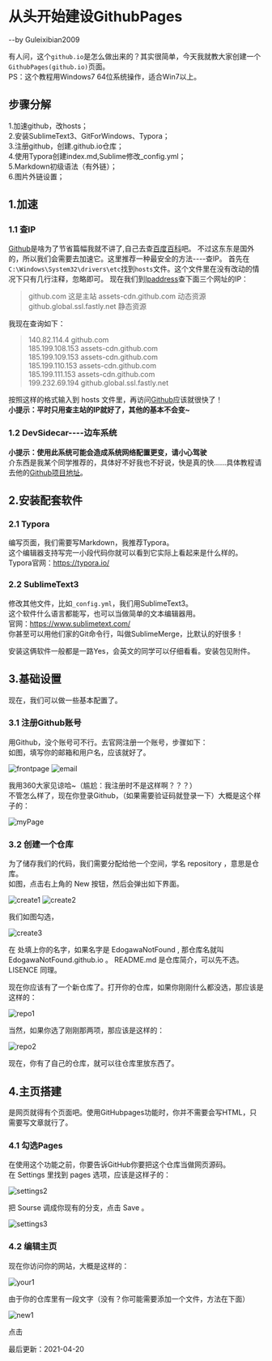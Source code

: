 # 从头开始建设GithubPages
--by Guleixibian2009

有人问，这个`github.io`是怎么做出来的？其实很简单，今天我就教大家创建一个`GithubPages(github.io)`页面。  
PS：这个教程用Windows7 64位系统操作，适合Win7以上。

## 步骤分解
1.加速github，改hosts；  
2.安装SublimeText3、GitForWindows、Typora；  
3.注册github，创建<username>.github.io仓库；<br />
4.使用Typora创建index.md,Sublime修改_config.yml；<br />
5.Markdown初级语法（有外链）；<br />
6.图片外链设置； <br />

## 1.加速

### 1.1 查IP

[Github](https://github.com)是啥为了节省篇幅我就不讲了,自己去查[百度百科](https://baike.baidu.com/item/Github/10145341?fr=aladdin)吧。
不过这东东是国外的，所以我们会需要去加速它。这里推荐一种最安全的方法----查IP。
首先在`C:\Windows\System32\drivers\etc`找到`hosts`文件。这个文件里在没有改动的情况下只有几行注释，忽略即可。
现在我们到[Ipaddress](https://www.ipaddress.com)查下面三个网址的IP：
> github.com 这是主站
> assets-cdn.github.com 动态资源
> github.global.ssl.fastly.net 静态资源

我现在查询如下：

> 140.82.114.4 github.com  
> 185.199.108.153 assets-cdn.github.com  
> 185.199.109.153 assets-cdn.github.com  
> 185.199.110.153 assets-cdn.github.com  
> 185.199.111.153 assets-cdn.github.com  
> 199.232.69.194 github.global.ssl.fastly.net  

按照这样的格式输入到 hosts 文件里，再访问[Github](https://github.com/)应该就很快了！  
**小提示：平时只用查主站的IP就好了，其他的基本不会变~**  

### 1.2 DevSidecar----边车系统

 **小提示：使用此系统可能会造成系统网络配置更变，请小心驾驶**  
 介东西是我某个同学推荐的，具体好不好我也不好说，快是真的快......具体教程请去他的[Github项目地址](https://github.com/docmirror/dev-sidecar)。

## 2.安装配套软件

### 2.1 Typora
编写页面，我们需要写Markdown，我推荐Typora。  
这个编辑器支持写完一小段代码你就可以看到它实际上看起来是什么样的。  
Typora官网：<https://typora.io/>

### 2.2 SublimeText3
修改其他文件，比如`_config.yml`，我们用SublimeText3。  
这个软件什么语言都能写，也可以当做简单的文本编辑器用。  
官网：<https://www.sublimetext.com/>  
你甚至可以用他们家的Git命令行，叫做SublimeMerge，比默认的好很多！

安装这俩软件一般都是一路Yes，会英文的同学可以仔细看看。安装包见附件。  

## 3.基础设置
现在，我们可以做一些基本配置了。

### 3.1 注册Github账号
用Github，没个账号可不行。去官网注册一个账号，步骤如下：  
如图，填写你的邮箱和用户名，应该就好了。

![frontpage](https://user-images.githubusercontent.com/79316026/115193983-67a72f00-a11f-11eb-89d1-3de617888508.png)
![email](https://user-images.githubusercontent.com/79316026/115194097-902f2900-a11f-11eb-880b-569584da054a.png)

我用360大家见谅哈~（尴尬：我注册时不是这样啊？？？）  
不管怎么样了，现在你登录Github，（如果需要验证码就登录一下）大概是这个样子的：  

![myPage](https://user-images.githubusercontent.com/79316026/115195072-e781c900-a120-11eb-95da-904cd7917e70.png)

### 3.2 创建一个仓库
为了储存我们的代码，我们需要分配给他一个空间，学名 repository ，意思是仓库。  
如图，点击右上角的 New 按钮，然后会弹出如下界面。

![create1](https://user-images.githubusercontent.com/79316026/115196027-0896e980-a122-11eb-901e-6a78824725c5.png)
![create2](https://user-images.githubusercontent.com/79316026/115196866-f9646b80-a122-11eb-95df-dcde8f73dab7.png)

我们如图勾选，


![create3](https://user-images.githubusercontent.com/79316026/115196875-fb2e2f00-a122-11eb-802b-d81bef30fb85.png)

在 <username> 处填上你的名字，如果名字是 EdogawaNotFound , 那仓库名就叫  
EdogawaNotFound.github.io 。 
README.md 是仓库简介，可以先不选。LISENCE 同理。  
 
现在你应该有了一个新仓库了。打开你的仓库，如果你刚刚什么都没选，那应该是这样的：

![repo1](https://user-images.githubusercontent.com/79316026/115198822-169a3980-a125-11eb-8269-c7ef1d2da45b.png)

当然，如果你选了刚刚那两项，那应该是这样的：

![repo2](https://user-images.githubusercontent.com/79316026/115332591-b6f66980-a1ca-11eb-90f5-7c1bc9ab5899.png)

现在，你有了自己的仓库，就可以往仓库里放东西了。

## 4.主页搭建
是网页就得有个页面吧。使用GitHubpages功能时，你并不需要会写HTML，只需要写文章就行了。  

### 4.1 勾选Pages

在使用这个功能之前，你要告诉GitHub你要把这个仓库当做网页源码。  
在 Settings 里找到 pages 选项，应该是这样子的：

![settings2](https://user-images.githubusercontent.com/79316026/115333423-346ea980-a1cc-11eb-82cd-0e16f970dd34.png)

把 Sourse 调成你现有的分支，点击 Save 。  

![settings3](https://user-images.githubusercontent.com/79316026/115333919-0f2e6b00-a1cd-11eb-8b0e-38db1148a331.png)


### 4.2 编辑主页
现在你访问你的网站，大概是这样的：

![your1](https://user-images.githubusercontent.com/79316026/115334395-e8246900-a1cd-11eb-84e6-ed19b57b80a4.png)

由于你的仓库里有一段文字（没有？你可能需要添加一个文件，方法在下面）





![new1](https://user-images.githubusercontent.com/79316026/115333061-94b11b80-a1cb-11eb-96e8-0a06e10e95b9.png)

点击 




最后更新：2021-04-20
